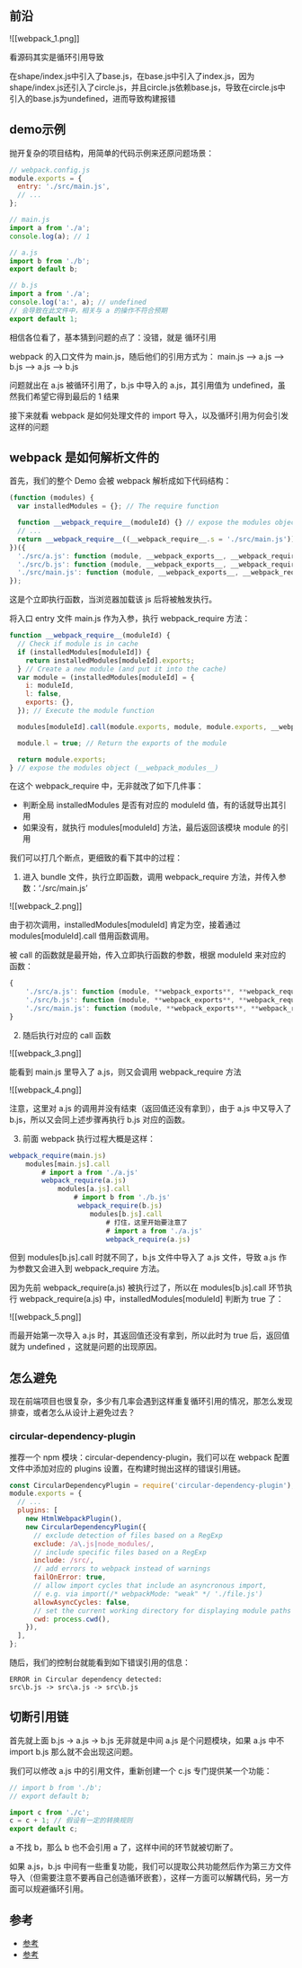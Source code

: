 ## 前沿

![[webpack_1.png]]

看源码其实是循环引用导致

在shape/index.js中引入了base.js，在base.js中引入了index.js，因为shape/index.js还引入了circle.js，并且circle.js依赖base.js，导致在circle.js中引入的base.js为undefined，进而导致构建报错

## demo示例

抛开复杂的项目结构，用简单的代码示例来还原问题场景：

```js
// webpack.config.js
module.exports = {
  entry: './src/main.js',
  // ...
};
```

```js
// main.js
import a from './a';
console.log(a); // 1
```

```js
// a.js
import b from './b';
export default b;
```

```js
// b.js
import a from './a';
console.log('a:', a); // undefined
// 会导致在此文件中，相关与 a 的操作不符合预期
export default 1;
```

相信各位看了，基本猜到问题的点了：没错，就是 循环引用

webpack 的入口文件为 main.js，随后他们的引用方式为： main.js –> a.js –> b.js –> a.js –> b.js

问题就出在 a.js 被循环引用了，b.js 中导入的 a.js，其引用值为 undefined，虽然我们希望它得到最后的 1 结果

接下来就看 webpack 是如何处理文件的 import 导入，以及循环引用为何会引发这样的问题

## webpack 是如何解析文件的

首先，我们的整个 Demo 会被 webpack 解析成如下代码结构：

```js
(function (modules) {
  var installedModules = {}; // The require function

  function __webpack_require__(moduleId) {} // expose the modules object (__webpack_modules__)
  // ...
  return __webpack_require__((__webpack_require__.s = './src/main.js'));
})({
  './src/a.js': function (module, __webpack_exports__, __webpack_require__) {},
  './src/b.js': function (module, __webpack_exports__, __webpack_require__) {},
  './src/main.js': function (module, __webpack_exports__, __webpack_require__) {},
});
```

这是个立即执行函数，当浏览器加载该 js 后将被触发执行。

将入口 entry 文件 main.js 作为入参，执行 webpack_require 方法：

```js
function __webpack_require__(moduleId) {
  // Check if module is in cache
  if (installedModules[moduleId]) {
    return installedModules[moduleId].exports;
  } // Create a new module (and put it into the cache)
  var module = (installedModules[moduleId] = {
    i: moduleId,
    l: false,
    exports: {},
  }); // Execute the module function

  modules[moduleId].call(module.exports, module, module.exports, __webpack_require__); // Flag the module as loaded

  module.l = true; // Return the exports of the module

  return module.exports;
} // expose the modules object (__webpack_modules__)
```

在这个 webpack_require 中，无非就改了如下几件事：

- 判断全局 installedModules 是否有对应的 moduleId 值，有的话就导出其引用
- 如果没有，就执行 modules[moduleId] 方法，最后返回该模块 module 的引用

我们可以打几个断点，更细致的看下其中的过程：

1. 进入 bundle 文件，执行立即函数，调用 webpack_require 方法，并传入参数：‘./src/main.js’

![[webpack_2.png]]

由于初次调用，installedModules[moduleId] 肯定为空，接着通过 modules[moduleId].call 借用函数调用。

被 call 的函数就是最开始，传入立即执行函数的参数，根据 moduleId 来对应的函数：

```js
{
    './src/a.js': function (module, **webpack_exports**, **webpack_require**) {},
    './src/b.js': function (module, **webpack_exports**, **webpack_require**) {},
    './src/main.js': function (module, **webpack_exports**, **webpack_require**) {},
}
```

2. 随后执行对应的 call 函数

![[webpack_3.png]]

能看到 main.js 里导入了 a.js，则又会调用 webpack_require 方法

![[webpack_4.png]]

注意，这里对 a.js 的调用并没有结束（返回值还没有拿到），由于 a.js 中又导入了 b.js，所以又会同上述步骤再执行 b.js 对应的函数。

3. 前面 webpack 执行过程大概是这样：

```js
webpack_require(main.js)
    modules[main.js].call
        # import a from './a.js'
        webpack_require(a.js)
            modules[a.js].call
                # import b from './b.js'
                 webpack_require(b.js)
                    modules[b.js].call
                        # 打住，这里开始要注意了
                        # import a from './a.js'
                        webpack_require(a.js)

```

但到 modules[b.js].call 时就不同了，b.js 文件中导入了 a.js 文件，导致 a.js 作为参数又会进入到 webpack_require 方法。

因为先前 webpack_require(a.js) 被执行过了，所以在 modules[b.js].call 环节执行 webpack_require(a.js) 中，installedModules[moduleId] 判断为 true 了：

![[webpack_5.png]]

而最开始第一次导入 a.js 时，其返回值还没有拿到，所以此时为 true 后，返回值就为 undefined ，这就是问题的出现原因。

## 怎么避免

现在前端项目也很复杂，多少有几率会遇到这样重复循环引用的情况，那怎么发现排查，或者怎么从设计上避免过去？

### circular-dependency-plugin

推荐一个 npm 模块：circular-dependency-plugin，我们可以在 webpack 配置文件中添加对应的 plugins 设置，在构建时抛出这样的错误引用链。

```js
const CircularDependencyPlugin = require('circular-dependency-plugin');
module.exports = {
  // ...
  plugins: [
    new HtmlWebpackPlugin(),
    new CircularDependencyPlugin({
      // exclude detection of files based on a RegExp
      exclude: /a\.js|node_modules/,
      // include specific files based on a RegExp
      include: /src/,
      // add errors to webpack instead of warnings
      failOnError: true,
      // allow import cycles that include an asyncronous import,
      // e.g. via import(/* webpackMode: "weak" */ './file.js')
      allowAsyncCycles: false,
      // set the current working directory for displaying module paths
      cwd: process.cwd(),
    }),
  ],
};
```  

随后，我们的控制台就能看到如下错误引用的信息：

```text
ERROR in Circular dependency detected:
src\b.js -> src\a.js -> src\b.js
```

## 切断引用链

  

首先就上面 b.js -> a.js -> b.js 无非就是中间 a.js 是个问题模块，如果 a.js 中不 import b.js 那么就不会出现这问题。

我们可以修改 a.js 中的引用文件，重新创建一个 c.js 专门提供某一个功能：

```js
// import b from './b';
// export default b;

import c from './c';
c = c + 1; // 假设有一定的转换规则
export default c;
```

a 不找 b，那么 b 也不会引用 a 了，这样中间的环节就被切断了。

如果 a.js，b.js 中间有一些重复功能，我们可以提取公共功能然后作为第三方文件导入（但需要注意不要再自己创造循环嵌套），这样一方面可以解耦代码，另一方面可以规避循环引用。

## 参考

- [参考](https://eminoda.github.io/2020/10/29/webpack-circular-import/)
- [参考](https://juejin.cn/post/7077059417052545031)
